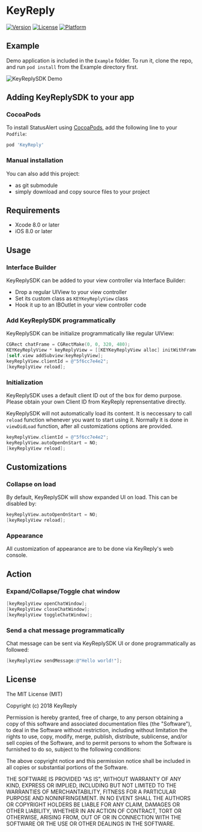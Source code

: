 # KeyReply

[![Version](https://img.shields.io/cocoapods/v/KeyReply.svg?style=flat)](http://cocoapods.org/pods/KeyReply)
[![License](https://img.shields.io/cocoapods/l/KeyReply.svg?style=flat)](http://cocoapods.org/pods/KeyReply)
[![Platform](https://img.shields.io/cocoapods/p/KeyReply.svg?style=flat)](http://cocoapods.org/pods/KeyReply)


## Example

Demo application is included in the `Example` folder. To run it, clone the repo, and run `pod install` from the Example directory first.

![KeyReplySDK Demo](https://github.com/originallyus/keyreply-ios/blob/master/example_screenshot.png?raw=true)



## Adding KeyReplySDK to your app

### CocoaPods

To install StatusAlert using [CocoaPods](http://cocoapods.org), add the following line to your `Podfile`:

```ruby
pod 'KeyReply'
```

### Manual installation

You can also add this project:
 * as git submodule
 * simply download and copy source files to your project
 


## Requirements

* Xcode 8.0 or later
* iOS 8.0 or later



## Usage

### Interface Builder

KeyReplySDK can be added to your view controller via Interface Builder:
 * Drop a regular UIView to your view controller
 * Set its custom class as `KEYKeyReplyView` class
 * Hook it up to an IBOutlet in your view controller code

### Add KeyReplySDK programmatically

KeyReplySDK can be initialize programmatically like regular UIView:

```objective-c
CGRect chatFrame = CGRectMake(0, 0, 320, 480);
KEYKeyReplyView * keyReplyView = [[KEYKeyReplyView alloc] initWithFrame:chatFrame];
[self.view addSubview:keyReplyView];
keyReplyView.clientId = @"5f6cc7e4e2";
[keyReplyView reload];
```

### Initialization

KeyReplySDK uses a default client ID out of the box for demo purpose. Please obtain your own Client ID from KeyReply reprensentative directly.

KeyReplySDK will not automatically load its content. It is neccessary to call `reload` function whenever you want to start using it. Normally it is done in `viewDidLoad` function, after all customizations options are provided.

```objective-c
keyReplyView.clientId = @"5f6cc7e4e2";
keyReplyView.autoOpenOnStart = NO;
[keyReplyView reload];
```


## Customizations

### Collapse on load

By default, KeyReplySDK will show expanded UI on load. This can be disabled by:

```objective-c
keyReplyView.autoOpenOnStart = NO;
[keyReplyView reload];
```

### Appearance

All customization of appearance are to be done via KeyReply's web console.



## Action

### Expand/Collapse/Toggle chat window

```objective-c
[keyReplyView openChatWindow];
[keyReplyView closeChatWindow];
[keyReplyView toggleChatWindow];
```

### Send a chat message programmatically

Chat message can be sent via KeyReplySDK UI or done programmatically as followed:

```objective-c
[keyReplyView sendMessage:@"Hello world!"];
```



## License

The MIT License (MIT)

Copyright (c) 2018 KeyReply

Permission is hereby granted, free of charge, to any person obtaining a copy of this software and associated documentation files (the "Software"), to deal in the Software without restriction, including without limitation the rights to use, copy, modify, merge, publish, distribute, sublicense, and/or sell copies of the Software, and to permit persons to whom the Software is furnished to do so, subject to the following conditions:

The above copyright notice and this permission notice shall be included in all copies or substantial portions of the Software.

THE SOFTWARE IS PROVIDED "AS IS", WITHOUT WARRANTY OF ANY KIND, EXPRESS OR IMPLIED, INCLUDING BUT NOT LIMITED TO THE WARRANTIES OF MERCHANTABILITY, FITNESS FOR A PARTICULAR PURPOSE AND NONINFRINGEMENT. IN NO EVENT SHALL THE AUTHORS OR COPYRIGHT HOLDERS BE LIABLE FOR ANY CLAIM, DAMAGES OR OTHER LIABILITY, WHETHER IN AN ACTION OF CONTRACT, TORT OR OTHERWISE, ARISING FROM, OUT OF OR IN CONNECTION WITH THE SOFTWARE OR THE USE OR OTHER DEALINGS IN THE SOFTWARE.
